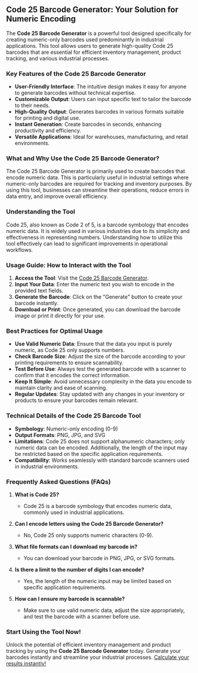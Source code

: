 ## Code 25 Barcode Generator: Your Solution for Numeric Encoding

The **Code 25 Barcode Generator** is a powerful tool designed specifically for creating numeric-only barcodes used predominantly in industrial applications. This tool allows users to generate high-quality Code 25 barcodes that are essential for efficient inventory management, product tracking, and various industrial processes. 

### Key Features of the Code 25 Barcode Generator

- **User-Friendly Interface**: The intuitive design makes it easy for anyone to generate barcodes without technical expertise.
- **Customizable Output**: Users can input specific text to tailor the barcode to their needs.
- **High-Quality Output**: Generates barcodes in various formats suitable for printing and digital use.
- **Instant Generation**: Create barcodes in seconds, enhancing productivity and efficiency.
- **Versatile Applications**: Ideal for warehouses, manufacturing, and retail environments.

### What and Why Use the Code 25 Barcode Generator?

The Code 25 Barcode Generator is primarily used to create barcodes that encode numeric data. This is particularly useful in industrial settings where numeric-only barcodes are required for tracking and inventory purposes. By using this tool, businesses can streamline their operations, reduce errors in data entry, and improve overall efficiency.

### Understanding the Tool

Code 25, also known as Code 2 of 5, is a barcode symbology that encodes numeric data. It is widely used in various industries due to its simplicity and effectiveness in representing numbers. Understanding how to utilize this tool effectively can lead to significant improvements in operational workflows.

### Usage Guide: How to Interact with the Tool

1. **Access the Tool**: Visit the [Code 25 Barcode Generator](https://www.inayam.co/barcode/code2of5).
2. **Input Your Data**: Enter the numeric text you wish to encode in the provided text fields.
3. **Generate the Barcode**: Click on the "Generate" button to create your barcode instantly.
4. **Download or Print**: Once generated, you can download the barcode image or print it directly for your use.

### Best Practices for Optimal Usage

- **Use Valid Numeric Data**: Ensure that the data you input is purely numeric, as Code 25 only supports numbers.
- **Check Barcode Size**: Adjust the size of the barcode according to your printing requirements to ensure scannability.
- **Test Before Use**: Always test the generated barcode with a scanner to confirm that it encodes the correct information.
- **Keep It Simple**: Avoid unnecessary complexity in the data you encode to maintain clarity and ease of scanning.
- **Regular Updates**: Stay updated with any changes in your inventory or products to ensure your barcodes remain relevant.

### Technical Details of the Code 25 Barcode Tool

- **Symbology**: Numeric-only encoding (0-9)
- **Output Formats**: PNG, JPG, and SVG
- **Limitations**: Code 25 does not support alphanumeric characters; only numeric data can be encoded. Additionally, the length of the input may be restricted based on the specific application requirements.
- **Compatibility**: Works seamlessly with standard barcode scanners used in industrial environments.

### Frequently Asked Questions (FAQs)

1. **What is Code 25?**
   - Code 25 is a barcode symbology that encodes numeric data, commonly used in industrial applications.

2. **Can I encode letters using the Code 25 Barcode Generator?**
   - No, Code 25 only supports numeric characters (0-9).

3. **What file formats can I download my barcode in?**
   - You can download your barcode in PNG, JPG, or SVG formats.

4. **Is there a limit to the number of digits I can encode?**
   - Yes, the length of the numeric input may be limited based on specific application requirements.

5. **How can I ensure my barcode is scannable?**
   - Make sure to use valid numeric data, adjust the size appropriately, and test the barcode with a scanner before use.

### Start Using the Tool Now!

Unlock the potential of efficient inventory management and product tracking by using the **Code 25 Barcode Generator** today. Generate your barcodes instantly and streamline your industrial processes. [Calculate your results instantly!](https://www.inayam.co/barcode/code2of5)